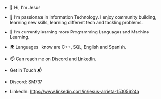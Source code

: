 - 👋 Hi, I'm Jesus
- 👀 I’m passionate in Information Technology. I enjoy community building, learning new skills, learning different tech and tackling problems.
- 🌱 I’m currently learning more Programming Languages and Machine Learning.
- 🌍 Languages I know are C++, SQL, English and Spanish.
- 📫 Can reach me on Discord and LinkedIn.


- Get in Touch 📬
- Discord: SM737
- LinkedIn: https://www.linkedin.com/in/jesus-arrieta-15005624a

<!---
jesusarrieta737/jesusarrieta737 is a ✨ special ✨ repository because its `README.md` (this file) appears on your GitHub profile.
You can click the Preview link to take a look at your changes.
--->
